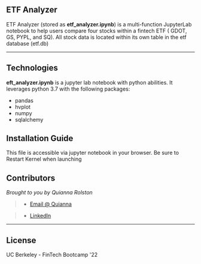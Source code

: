 ## ETF Analyzer

ETF Analyzer  (stored as **etf_analyzer.ipynb**) is a multi-function JupyterLab notebook to help users compare four stocks within a fintech ETF ( GDOT, GS, PYPL, and SQ).
All stock data is located within its own table in the etf database (etf.db)

---

## Technologies

**eft_analyzer.ipynb** is a jupyter lab notebook with python abilities. It leverages python 3.7 with the following packages:

* pandas 
* hvplot
* numpy
* sqlalchemy

## Installation Guide

This file is accessible via jupyter notebook in your browser. Be sure to Restart Kernel when launching

## Contributors

*Brought to you by Quianna Rolston*
> * [Email @ Quianna](quiannarolston@gmail.com)

> * [LinkedIn](https://www.linkedin.com/in/quianna-rolston/)

---

## License

UC Berkeley - FinTech Bootcamp '22